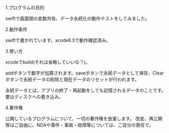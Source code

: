 1.プログラムの目的

swiftで画面間の変数共有、データ永続化の動作テストをしてみました。

2.動作条件

swiftで書かれています。xcode6.3で動作確認済み。

3.使い方

xcodeでbuild(それは省略していいな？)。

addボタンで数字が加算されます。saveボタンで永続データとして保存、Clearボタンで永続データの削除と現在データのリセットが行われます。

永続データとは、アプリの終了・再起動をしても記憶されるデータのことです。要はディスクへの書き込み。

4.著作権

公開しているプログラムについて、一切の著作権を放棄します。 改変、再公開等はご自由に。NDAや事件・事故・故障等については、ご自分の責任で。
